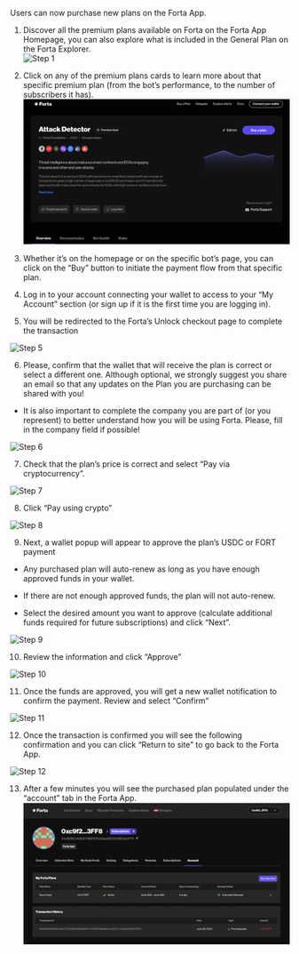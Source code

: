 Users can now purchase new plans on the Forta App.

1. Discover all the premium plans available on Forta on the Forta App Homepage, you can also explore what is included in the General Plan on the Forta Explorer.<br/>
![Step 1](fees-tut-how-pay_1.png)

2. Click on any of the premium plans cards to learn more about that specific premium plan (from the bot’s performance, to the number of subscribers it has).<br/>
![Step 2](fees-tut-how-pay_2.png)

3. Whether it’s on the homepage or on the specific bot’s page, you can click on the “Buy” button to initiate the payment flow from that specific plan.

4. Log in to your account connecting your wallet to access to your “My Account” section (or sign up if it is the first time you are logging in).

5. You will be redirected to the Forta’s Unlock checkout page to complete the transaction<br/>
<img src="../fees-tut-how-pay_5.png" alt="Step 5" width="250"/>

6. Please, confirm that the wallet that will receive the plan is correct or select a different one. Although optional, we strongly suggest you share an email so that any updates on the Plan you are purchasing can be shared with you!
- It is also important to complete the company you are part of (or you represent) to better understand how you will be using Forta. Please, fill in the company field if possible!<br/>
<img src="../fees-tut-how-pay_6.png" alt="Step 6" width="250"/>

7. Check that the plan’s price is correct and select “Pay via cryptocurrency”.<br/>
<img src="../fees-tut-how-pay_7.png" alt="Step 7" width="250"/>

8. Click “Pay using crypto”<br/>
<img src="../fees-tut-how-pay_8.png" alt="Step 8" width="250"/>

9. Next, a wallet popup will appear to approve the plan’s USDC or FORT payment

- Any purchased plan will auto-renew as long as you have enough approved funds in your wallet.

- If there are not enough approved funds, the plan will not auto-renew.
 
- Select the desired amount you want to approve (calculate additional funds required for future subscriptions) and click “Next”.<br/>
<img src="../fees-tut-how-pay_9.png" alt="Step 9" width="250"/>

10. Review the information and click “Approve”<br/>
<img src="../fees-tut-how-pay_10.png" alt="Step 10" width="250"/>

11. Once the funds are approved, you will get a new wallet notification to confirm the payment. Review and select “Confirm”<br/>
<img src="../fees-tut-how-pay_11.png" alt="Step 11" width="250"/>

12. Once the transaction is confirmed you will see the following confirmation and you can click “Return to site” to go back to the Forta App.<br/>
<img src="../fees-tut-how-pay_12.png" alt="Step 12" width="250"/>

13. After a few minutes you will see the purchased plan populated under the “account” tab in the Forta App.<br/>
![Step 13](fees-tut-how-pay_13.png)

